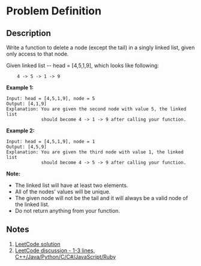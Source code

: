 # Problem Definition

## Description

Write a function to delete a node (except the tail) in a singly linked list, given only access to that node.

Given linked list -- head = [4,5,1,9], which looks like following:

```plaintext
    4 -> 5 -> 1 -> 9
```

**Example 1:**

```plaintext
Input: head = [4,5,1,9], node = 5
Output: [4,1,9]
Explanation: You are given the second node with value 5, the linked list
             should become 4 -> 1 -> 9 after calling your function.
```

**Example 2:**

```plaintext
Input: head = [4,5,1,9], node = 1
Output: [4,5,9]
Explanation: You are given the third node with value 1, the linked list
             should become 4 -> 5 -> 9 after calling your function.
```

**Note:**

* The linked list will have at least two elements.
* All of the nodes' values will be unique.
* The given node will not be the tail and it will always be a valid node of the linked list.
* Do not return anything from your function.

## Notes

1. [LeetCode solution](https://leetcode.com/problems/delete-node-in-a-linked-list/solution/)
1. [LeetCode discussion - 1-3 lines, C++/Java/Python/C/C#/JavaScript/Ruby](https://leetcode.com/explore/interview/card/top-interview-questions-easy/93/linked-list/553/discuss/65455/1-3-lines-C++JavaPythonCCJavaScriptRuby)